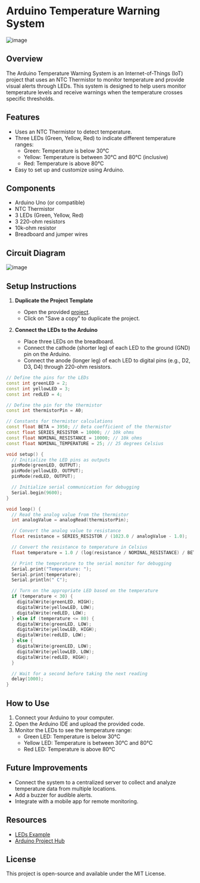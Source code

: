 # Arduino Temperature Warning System

![image](https://github.com/Waltberry/Arduino-Temperature-Warning-System-IoT-/assets/63509339/4d0af204-6e3d-4665-bdf3-9f0cc99b7f4d)


## Overview

The Arduino Temperature Warning System is an Internet-of-Things (IoT) project that uses an NTC Thermistor to monitor temperature and provide visual alerts through LEDs. This system is designed to help users monitor temperature levels and receive warnings when the temperature crosses specific thresholds.

## Features

- Uses an NTC Thermistor to detect temperature.
- Three LEDs (Green, Yellow, Red) to indicate different temperature ranges:
  - Green: Temperature is below 30°C
  - Yellow: Temperature is between 30°C and 80°C (inclusive)
  - Red: Temperature is above 80°C
- Easy to set up and customize using Arduino.

## Components

- Arduino Uno (or compatible)
- NTC Thermistor
- 3 LEDs (Green, Yellow, Red)
- 3 220-ohm resistors
- 10k-ohm resistor
- Breadboard and jumper wires

## Circuit Diagram

![image](https://github.com/Waltberry/Arduino-Temperature-Warning-System-IoT-/assets/63509339/2a366d08-310e-4610-91c9-61c188b381a4)


## Setup Instructions

1. **Duplicate the Project Template**
   - Open the provided [project](https://wokwi.com/projects/401010374911803393).
   - Click on "Save a copy" to duplicate the project.

2. **Connect the LEDs to the Arduino**
   - Place three LEDs on the breadboard.
   - Connect the cathode (shorter leg) of each LED to the ground (GND) pin on the Arduino.
   - Connect the anode (longer leg) of each LED to digital pins (e.g., D2, D3, D4) through 220-ohm resistors.

```cpp
// Define the pins for the LEDs
const int greenLED = 2;
const int yellowLED = 3;
const int redLED = 4;

// Define the pin for the thermistor
const int thermistorPin = A0;

// Constants for thermistor calculations
const float BETA = 3950; // Beta coefficient of the thermistor
const float SERIES_RESISTOR = 10000; // 10k ohms
const float NOMINAL_RESISTANCE = 10000; // 10k ohms
const float NOMINAL_TEMPERATURE = 25; // 25 degrees Celsius

void setup() {
  // Initialize the LED pins as outputs
  pinMode(greenLED, OUTPUT);
  pinMode(yellowLED, OUTPUT);
  pinMode(redLED, OUTPUT);

  // Initialize serial communication for debugging
  Serial.begin(9600);
}

void loop() {
  // Read the analog value from the thermistor
  int analogValue = analogRead(thermistorPin);

  // Convert the analog value to resistance
  float resistance = SERIES_RESISTOR / (1023.0 / analogValue - 1.0);

  // Convert the resistance to temperature in Celsius
  float temperature = 1.0 / (log(resistance / NOMINAL_RESISTANCE) / BETA + 1.0 / (NOMINAL_TEMPERATURE + 273.15)) - 273.15;

  // Print the temperature to the serial monitor for debugging
  Serial.print("Temperature: ");
  Serial.print(temperature);
  Serial.println(" C");

  // Turn on the appropriate LED based on the temperature
  if (temperature < 30) {
    digitalWrite(greenLED, HIGH);
    digitalWrite(yellowLED, LOW);
    digitalWrite(redLED, LOW);
  } else if (temperature <= 80) {
    digitalWrite(greenLED, LOW);
    digitalWrite(yellowLED, HIGH);
    digitalWrite(redLED, LOW);
  } else {
    digitalWrite(greenLED, LOW);
    digitalWrite(yellowLED, LOW);
    digitalWrite(redLED, HIGH);
  }

  // Wait for a second before taking the next reading
  delay(1000);
}
```

## How to Use

1. Connect your Arduino to your computer.
2. Open the Arduino IDE and upload the provided code.
3. Monitor the LEDs to see the temperature range:
   - Green LED: Temperature is below 30°C
   - Yellow LED: Temperature is between 30°C and 80°C
   - Red LED: Temperature is above 80°C

## Future Improvements

- Connect the system to a centralized server to collect and analyze temperature data from multiple locations.
- Add a buzzer for audible alerts.
- Integrate with a mobile app for remote monitoring.

## Resources

- [LEDs Example](https://www.arduino.cc/en/Tutorial/BuiltInExamples/Blink)
- [Arduino Project Hub](https://create.arduino.cc/projecthub)

## License

This project is open-source and available under the MIT License.
